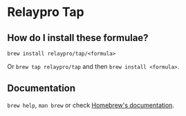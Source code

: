 # Relaypro Tap

## How do I install these formulae?

`brew install relaypro/tap/<formula>`

Or `brew tap relaypro/tap` and then `brew install <formula>`.

## Documentation

`brew help`, `man brew` or check [Homebrew's documentation](https://docs.brew.sh).

